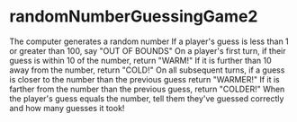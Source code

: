# randomNumberGuessingGame2

The computer generates a random number
If a player's guess is less than 1 or greater than 100, say "OUT OF BOUNDS"
On a player's first turn, if their guess is within 10 of the number, return "WARM!"
If it is further than 10 away from the number, return "COLD!"
On all subsequent turns, if a guess is closer to the number than the previous guess return "WARMER!"
If it is farther from the number than the previous guess, return "COLDER!"
When the player's guess equals the number, tell them they've guessed correctly and how many guesses it took!
